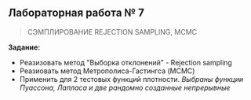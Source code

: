 ## Лабораторная работа № 7
> СЭМПЛИРОВАНИЕ REJECTION SAMPLING, MCMC

**Задание:**
- Реазизовать метод "Выборка отклонений" - Rejection sampling
- Реазиовать метод Метрополиса-Гастингса (MCMC)
- Применить для 2 тестовых функций плотности. *Выбраны функции Пуассона, Лапласа и две рандомно созданные непрерывные*
